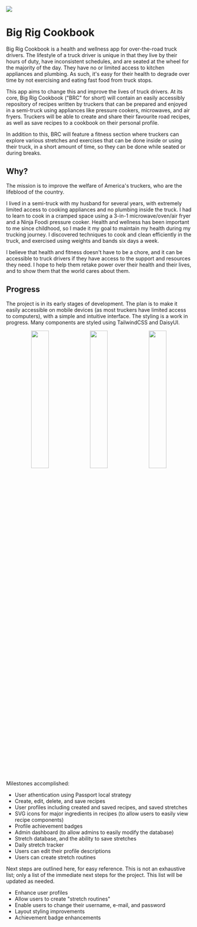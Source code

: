 <img src="https://github.com/devlarabar/big-rig-cookbook/assets/122644200/58bc72c0-96a1-4543-bf02-c6f620cfa8b6">

# Big Rig Cookbook

Big Rig Cookbook is a health and wellness app for over-the-road truck drivers. The lifestyle of a truck driver is unique in that they live by their hours of duty, have inconsistent schedules, and are seated at the wheel for the majority of the day. They have no or limited access to kitchen appliances and plumbing. As such, it's easy for their health to degrade over time by not exercising and eating fast food from truck stops.

This app aims to change this and improve the lives of truck drivers. At its core, Big Rig Cookbook ("BRC" for short) will contain an easily accessibly repository of recipes written by truckers that can be prepared and enjoyed in a semi-truck using appliances like pressure cookers, microwaves, and air fryers. Truckers will be able to create and share their favourite road recipes, as well as save recipes to a cookbook on their personal profile.

In addition to this, BRC will feature a fitness section where truckers can explore various stretches and exercises that can be done inside or using their truck, in a short amount of time, so they can be done while seated or during breaks.

## Why?

The mission is to improve the welfare of America's truckers, who are the lifeblood of the country. 

I lived in a semi-truck with my husband for several years, with extremely limited access to cooking appliances and no plumbing inside the truck. I had to learn to cook in a cramped space using a 3-in-1 microwave/oven/air fryer and a Ninja Foodi pressure cooker. Health and wellness has been important to me since childhood, so I made it my goal to maintain my health during my trucking journey. I discovered techniques to cook and clean efficiently in the truck, and exercised using weights and bands six days a week. 

I believe that health and fitness doesn't have to be a chore, and it can be accessible to truck drivers if they have access to the support and resources they need. I hope to help them retake power over their health and their lives, and to show them that the world cares about them.

## Progress

The project is in its early stages of development. The plan is to make it easily accessible on mobile devices (as most truckers have limited access to computers), with a simple and intuitive interface. The styling is a work in progress. Many components are styled using TailwindCSS and DaisyUI.

<p align="center">
<img src="https://github.com/devlarabar/big-rig-cookbook/assets/122644200/970836bf-4aca-484e-86aa-10adc5f69b01" width="31%">
<img src="https://github.com/devlarabar/big-rig-cookbook/assets/122644200/a549ecbb-b9c8-43ce-8ec2-2a115367130d" width="31%">
<img src="https://github.com/devlarabar/big-rig-cookbook/assets/122644200/8e21a1b5-6938-4d5b-bafc-edbb1ee216be" width="31%">
</p>

Milestones accomplished:
- User athentication using Passport local strategy
- Create, edit, delete, and save recipes
- User profiles including created and saved recipes, and saved stretches
- SVG icons for major ingredients in recipes (to allow users to easily view recipe components)
- Profile achievement badges
- Admin dashboard (to allow admins to easily modify the database)
- Stretch database, and the ability to save stretches
- Daily stretch tracker
- Users can edit their profile descriptions
- Users can create stretch routines

Next steps are outlined here, for easy reference. This is not an exhaustive list; only a list of the immediate next steps for the project. This list will be updated as needed.

- Enhance user profiles
- Allow users to create "stretch routines"
- Enable users to change their username, e-mail, and password
- Layout styling improvements
- Achievement badge enhancements
